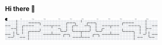 ## Hi there 👋

<!--
**RIFKIRH/RIFKIRH** is a ✨ _special_ ✨ repository because its `README.md` (this file) appears on your GitHub profile.

Here are some ideas to get you started:

- 🔭 I’m currently working on ...
- 🌱 I’m currently learning ...
- 👯 I’m looking to collaborate on ...
- 🤔 I’m looking for help with ...
- 💬 Ask me about ...
- 📫 How to reach me: ...
- 😄 Pronouns: ...
- ⚡ Fun fact: ...
-->
<picture>
  <source media="(prefers-color-scheme: dark)" srcset="https://raw.githubusercontent.com/RIFKIRH/RIFKIRH/output/pacman-contribution-graph-dark.svg">
  <source media="(prefers-color-scheme: light)" srcset="https://raw.githubusercontent.com/RIFKIRH/RIFKIRH/output/pacman-contribution-graph.svg">
  <img alt="pacman contribution graph" src="https://raw.githubusercontent.com/RIFKIRH/RIFKIRH/output/pacman-contribution-graph.svg">
</picture>

###